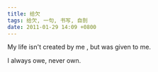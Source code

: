 ```yaml
---
title: 给欠
tags: 给欠, 一句, 书写, 自剖
date: 2011-01-29 14:09 +0800
---
```



My life isn't created by me , but was given to me. 

I always owe, never own.


